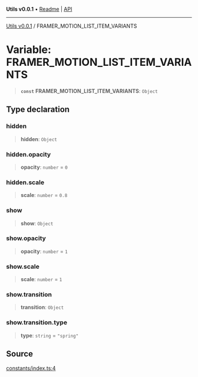 **Utils v0.0.1** • [Readme](../README.md) \| [API](../globals.md)

***

[Utils v0.0.1](../README.md) / FRAMER\_MOTION\_LIST\_ITEM\_VARIANTS

# Variable: FRAMER\_MOTION\_LIST\_ITEM\_VARIANTS

> **`const`** **FRAMER\_MOTION\_LIST\_ITEM\_VARIANTS**: `Object`

## Type declaration

### hidden

> **hidden**: `Object`

### hidden.opacity

> **opacity**: `number` = `0`

### hidden.scale

> **scale**: `number` = `0.8`

### show

> **show**: `Object`

### show.opacity

> **opacity**: `number` = `1`

### show.scale

> **scale**: `number` = `1`

### show.transition

> **transition**: `Object`

### show.transition.type

> **type**: `string` = `"spring"`

## Source

[constants/index.ts:4](https://github.com/bucharitesh/octopop/blob/2bf71a1/packages/utils/src/constants/index.ts#L4)
